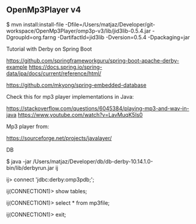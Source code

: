 ## OpenMp3Player v4




$ mvn install:install-file -Dfile=/Users/matjaz/Developer/git-workspace/OpenMp3Player/omp3p-v3/lib/jid3lib-0.5.4.jar -DgroupId=org.farng -DartifactId=jid3lib -Dversion=0.5.4 -Dpackaging=jar





Tutorial with Derby on Spring Boot

https://github.com/springframeworkguru/spring-boot-apache-derby-example
https://docs.spring.io/spring-data/jpa/docs/current/reference/html/

https://github.com/mkyong/spring-embedded-database

Check this for mp3 player implementations in Java:

https://stackoverflow.com/questions/6045384/playing-mp3-and-wav-in-java
https://www.youtube.com/watch?v=LavMuqK5Is0


Mp3 player from:

https://sourceforge.net/projects/javalayer/



DB

$ java -jar /Users/matjaz/Developer/db/db-derby-10.14.1.0-bin/lib/derbyrun.jar ij

ij> connect 'jdbc:derby:omp3pdb;';

ij(CONNECTION1)> show tables;

ij(CONNECTION1)> select * from mp3file;

ij(CONNECTION1)> exit;



